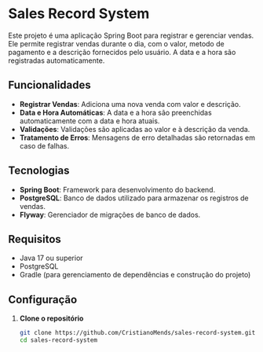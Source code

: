 # Sales Record System

Este projeto é uma aplicação Spring Boot para registrar e gerenciar vendas. Ele permite registrar vendas durante o dia, com o valor, metodo de pagamento e a descrição fornecidos pelo usuário. A data e a hora são registradas automaticamente.

## Funcionalidades

- **Registrar Vendas**: Adiciona uma nova venda com valor e descrição.
- **Data e Hora Automáticas**: A data e a hora são preenchidas automaticamente com a data e hora atuais.
- **Validações**: Validações são aplicadas ao valor e à descrição da venda.
- **Tratamento de Erros**: Mensagens de erro detalhadas são retornadas em caso de falhas.

## Tecnologias

- **Spring Boot**: Framework para desenvolvimento do backend.
- **PostgreSQL**: Banco de dados utilizado para armazenar os registros de vendas.
- **Flyway**: Gerenciador de migrações de banco de dados.

## Requisitos

- Java 17 ou superior
- PostgreSQL
- Gradle (para gerenciamento de dependências e construção do projeto)

## Configuração

1. **Clone o repositório**

   ```bash
   git clone https://github.com/CristianoMends/sales-record-system.git
   cd sales-record-system
